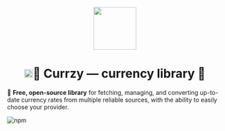 <div align="center">
  <img src="https://raw.githubusercontent.com/anidzen-labs/Design-assets/refs/heads/main/anidzen/TRANSPARENT_WHITE_RING.png" height="100px">
  <h1><img src="https://raw.githubusercontent.com/anidzen-labs/Design-assets/refs/heads/main/anidzen/TRANSPARENT_WHITE_RING.png" height="20px">💸 Currzy — currency library 💸</h1> 
</div>

💱 **Free, open-source library** for fetching, managing, and converting up-to-date currency rates from multiple reliable sources, with the ability to easily choose your provider.  


![npm](https://img.shields.io/npm/dt/currzy?color=blue&label=npm%20downloads)
